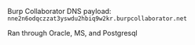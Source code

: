 Burp Collaborator DNS payload: `nne2n6odqczzat3yswdu2hbiq9w2kr.burpcollaborator.net`

Ran through Oracle, MS, and Postgresql